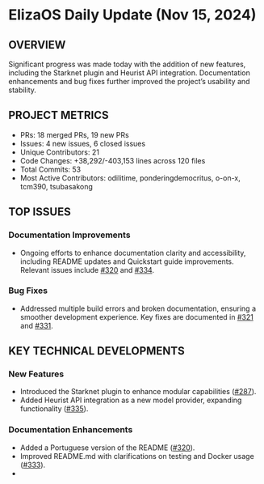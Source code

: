 # ElizaOS Daily Update (Nov 15, 2024)

## OVERVIEW 
Significant progress was made today with the addition of new features, including the Starknet plugin and Heurist API integration. Documentation enhancements and bug fixes further improved the project’s usability and stability.

## PROJECT METRICS
- PRs: 18 merged PRs, 19 new PRs
- Issues: 4 new issues, 6 closed issues
- Unique Contributors: 21
- Code Changes: +38,292/-403,153 lines across 120 files
- Total Commits: 53
- Most Active Contributors: odilitime, ponderingdemocritus, o-on-x, tcm390, tsubasakong

## TOP ISSUES
### Documentation Improvements
- Ongoing efforts to enhance documentation clarity and accessibility, including README updates and Quickstart guide improvements. Relevant issues include [#320](https://github.com/elizaos/eliza/issues/320) and [#334](https://github.com/elizaos/eliza/issues/334).

### Bug Fixes
- Addressed multiple build errors and broken documentation, ensuring a smoother development experience. Key fixes are documented in [#321](https://github.com/elizaos/eliza/issues/321) and [#331](https://github.com/elizaos/eliza/issues/331).

## KEY TECHNICAL DEVELOPMENTS
### New Features
- Introduced the Starknet plugin to enhance modular capabilities ([#287](https://github.com/elizaos/eliza/pull/287)).
- Added Heurist API integration as a new model provider, expanding functionality ([#335](https://github.com/elizaos/eliza/pull/335)).

### Documentation Enhancements
- Added a Portuguese version of the README ([#320](https://github.com/elizaos/eliza/pull/320)).
- Improved README.md with clarifications on testing and Docker usage ([#333](https://github.com/elizaos/eliza/pull/333)).
-
